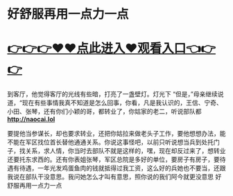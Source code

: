 # 好舒服再用一点力一点

# <a href="https://github.com/xiaopoe/lesi/issues/1">👉👉👉♥♥点此进入♥观看入口👈👉👉</a>


到客厅，他觉得客厅的光线有些暗，打亮了一盏壁灯。灯光下
“但是，”母亲继续说道，“现在有些事情我真不知道是怎么回事，你看，凡是我认识的，王信、宁奇、小田、张琴，还有你们小颖的哥，都转业了，你姑家的老二，听说部队都
**http://naocai.lol**


要提他当参谋长，却也要求转业，还把你姑拉来做老头子工作，要他想想办法，能不能在军区找位首长替他通通关系。你说这事怪吧，以前只听说想当兵到处托门子，找关系，求人情，你当时去部队不就是这样的，嘿，现在却反过来了，想转业还要托东求西的。还有你表姐张琴，军区总院是多好的单位，要房子有房子，要待遇有待遇，一年光发鸡蛋鱼肉的钱就抵得过我工资，这么好的兵她也不要当，还跟我说在部队干没意思。我问她怎么才叫有意思，照你说的我们阿今就更没意思
好舒服再用一点力一点
